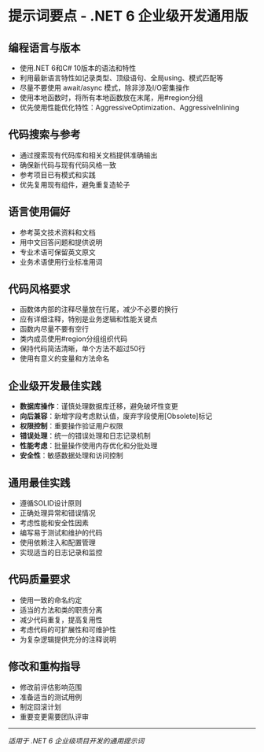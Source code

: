 # 提示词要点 - .NET 6 企业级开发通用版

## 编程语言与版本
- 使用.NET 6和C# 10版本的语法和特性
- 利用最新语言特性如记录类型、顶级语句、全局using、模式匹配等
- 尽量不要使用 await/async 模式，除非涉及I/O密集操作
- 使用本地函数时，将所有本地函数放在末尾，用#region分组
- 优先使用性能优化特性：AggressiveOptimization、AggressiveInlining

## 代码搜索与参考
- 通过搜索现有代码库和相关文档提供准确输出
- 确保新代码与现有代码风格一致
- 参考项目已有模式和实践
- 优先复用现有组件，避免重复造轮子

## 语言使用偏好
- 参考英文技术资料和文档
- 用中文回答问题和提供说明
- 专业术语可保留英文原文
- 业务术语使用行业标准用词

## 代码风格要求
- 函数体内部的注释尽量放在行尾，减少不必要的换行
- 应有详细注释，特别是业务逻辑和性能关键点
- 函数内尽量不要有空行
- 类内成员使用#region分组组织代码
- 保持代码简洁清晰，单个方法不超过50行
- 使用有意义的变量和方法命名

## 企业级开发最佳实践
- **数据库操作**：谨慎处理数据库迁移，避免破坏性变更
- **向后兼容**：新增字段考虑默认值，废弃字段使用[Obsolete]标记
- **权限控制**：重要操作验证用户权限
- **错误处理**：统一的错误处理和日志记录机制
- **性能考虑**：批量操作使用内存优化和分批处理
- **安全性**：敏感数据处理和访问控制

## 通用最佳实践
- 遵循SOLID设计原则
- 正确处理异常和错误情况
- 考虑性能和安全性因素
- 编写易于测试和维护的代码
- 使用依赖注入和配置管理
- 实现适当的日志记录和监控

## 代码质量要求
- 使用一致的命名约定
- 适当的方法和类的职责分离
- 减少代码重复，提高复用性
- 考虑代码的可扩展性和可维护性
- 为复杂逻辑提供充分的注释说明

## 修改和重构指导
- 修改前评估影响范围
- 准备适当的测试用例
- 制定回滚计划
- 重要变更需要团队评审

---
*适用于 .NET 6 企业级项目开发的通用提示词*